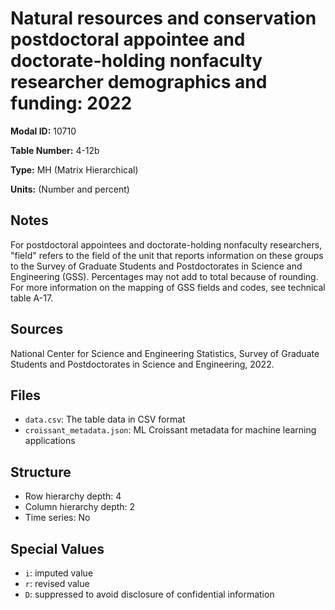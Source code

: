 # Natural resources and conservation postdoctoral appointee and doctorate-holding nonfaculty researcher demographics and funding: 2022

**Modal ID:** 10710

**Table Number:** 4-12b

**Type:** MH (Matrix Hierarchical)

**Units:** (Number and percent)

## Notes

For postdoctoral appointees and doctorate-holding nonfaculty researchers, "field" refers to the field of the unit that reports information on these groups to the Survey of Graduate Students and Postdoctorates in Science and Engineering (GSS). Percentages may not add to total because of rounding. For more information on the mapping of GSS fields and codes, see technical table A-17.

## Sources

National Center for Science and Engineering Statistics, Survey of Graduate Students and Postdoctorates in Science and Engineering, 2022.

## Files

- `data.csv`: The table data in CSV format
- `croissant_metadata.json`: ML Croissant metadata for machine learning applications

## Structure

- Row hierarchy depth: 4
- Column hierarchy depth: 2
- Time series: No

## Special Values

- `i`: imputed value
- `r`: revised value
- `D`: suppressed to avoid disclosure of confidential information
